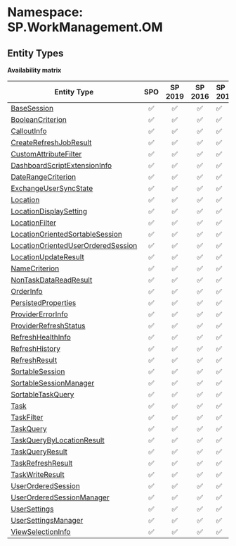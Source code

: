 # Namespace: SP.WorkManagement.OM

## Entity Types

**Availability matrix**

Entity Type | SPO | SP 2019 | SP 2016 | SP 2013
----------|:---:|:-------:|:-------:|:-------
[BaseSession](./EntityTypes/BaseSession.md) | ✅ | ✅ | ✅ | ✅
[BooleanCriterion](./EntityTypes/BooleanCriterion.md) | ✅ | ✅ | ✅ | ✅
[CalloutInfo](./EntityTypes/CalloutInfo.md) | ✅ | ✅ | ✅ | ✅
[CreateRefreshJobResult](./EntityTypes/CreateRefreshJobResult.md) | ✅ | ✅ | ✅ | ✅
[CustomAttributeFilter](./EntityTypes/CustomAttributeFilter.md) | ✅ | ✅ | ✅ | ✅
[DashboardScriptExtensionInfo](./EntityTypes/DashboardScriptExtensionInfo.md) | ✅ | ✅ | ✅ | ✅
[DateRangeCriterion](./EntityTypes/DateRangeCriterion.md) | ✅ | ✅ | ✅ | ✅
[ExchangeUserSyncState](./EntityTypes/ExchangeUserSyncState.md) | ✅ | ✅ | ✅ | ✅
[Location](./EntityTypes/Location.md) | ✅ | ✅ | ✅ | ✅
[LocationDisplaySetting](./EntityTypes/LocationDisplaySetting.md) | ✅ | ✅ | ✅ | ✅
[LocationFilter](./EntityTypes/LocationFilter.md) | ✅ | ✅ | ✅ | ✅
[LocationOrientedSortableSession](./EntityTypes/LocationOrientedSortableSession.md) | ✅ | ✅ | ✅ | ✅
[LocationOrientedUserOrderedSession](./EntityTypes/LocationOrientedUserOrderedSession.md) | ✅ | ✅ | ✅ | ✅
[LocationUpdateResult](./EntityTypes/LocationUpdateResult.md) | ✅ | ✅ | ✅ | ✅
[NameCriterion](./EntityTypes/NameCriterion.md) | ✅ | ✅ | ✅ | ✅
[NonTaskDataReadResult](./EntityTypes/NonTaskDataReadResult.md) | ✅ | ✅ | ✅ | ✅
[OrderInfo](./EntityTypes/OrderInfo.md) | ✅ | ✅ | ✅ | ✅
[PersistedProperties](./EntityTypes/PersistedProperties.md) | ✅ | ✅ | ✅ | ✅
[ProviderErrorInfo](./EntityTypes/ProviderErrorInfo.md) | ✅ | ✅ | ✅ | ✅
[ProviderRefreshStatus](./EntityTypes/ProviderRefreshStatus.md) | ✅ | ✅ | ✅ | ✅
[RefreshHealthInfo](./EntityTypes/RefreshHealthInfo.md) | ✅ | ✅ | ✅ | ✅
[RefreshHistory](./EntityTypes/RefreshHistory.md) | ✅ | ✅ | ✅ | ✅
[RefreshResult](./EntityTypes/RefreshResult.md) | ✅ | ✅ | ✅ | ✅
[SortableSession](./EntityTypes/SortableSession.md) | ✅ | ✅ | ✅ | ✅
[SortableSessionManager](./EntityTypes/SortableSessionManager.md) | ✅ | ✅ | ✅ | ✅
[SortableTaskQuery](./EntityTypes/SortableTaskQuery.md) | ✅ | ✅ | ✅ | ✅
[Task](./EntityTypes/Task.md) | ✅ | ✅ | ✅ | ✅
[TaskFilter](./EntityTypes/TaskFilter.md) | ✅ | ✅ | ✅ | ✅
[TaskQuery](./EntityTypes/TaskQuery.md) | ✅ | ✅ | ✅ | ✅
[TaskQueryByLocationResult](./EntityTypes/TaskQueryByLocationResult.md) | ✅ | ✅ | ✅ | ✅
[TaskQueryResult](./EntityTypes/TaskQueryResult.md) | ✅ | ✅ | ✅ | ✅
[TaskRefreshResult](./EntityTypes/TaskRefreshResult.md) | ✅ | ✅ | ✅ | ✅
[TaskWriteResult](./EntityTypes/TaskWriteResult.md) | ✅ | ✅ | ✅ | ✅
[UserOrderedSession](./EntityTypes/UserOrderedSession.md) | ✅ | ✅ | ✅ | ✅
[UserOrderedSessionManager](./EntityTypes/UserOrderedSessionManager.md) | ✅ | ✅ | ✅ | ✅
[UserSettings](./EntityTypes/UserSettings.md) | ✅ | ✅ | ✅ | ✅
[UserSettingsManager](./EntityTypes/UserSettingsManager.md) | ✅ | ✅ | ✅ | ✅
[ViewSelectionInfo](./EntityTypes/ViewSelectionInfo.md) | ✅ | ✅ | ✅ | ✅

